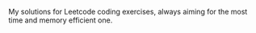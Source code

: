 My solutions for Leetcode coding exercises, always aiming for the most time and memory efficient one.
